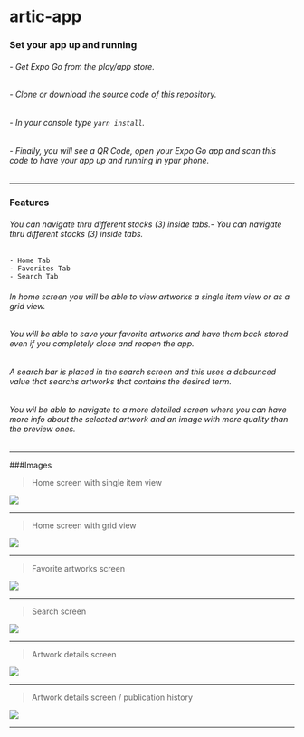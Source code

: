 # artic-app
### Set your app up and running
###### - Get Expo Go from the play/app store.
###### - Clone or download the source code of this repository.
###### - In your console type `yarn install`.
###### - Finally, you will see a QR Code, open your Expo Go app and scan this code to have your app up and running in ypur phone.
----
### Features

######  You can navigate thru different stacks (3) inside tabs.- You can navigate thru different stacks (3) inside tabs.
	- Home Tab
	- Favorites Tab
	- Search Tab

###### In home screen you will be able to view artworks a single item view or as a grid view.

###### You will be able to save your favorite artworks and have them back stored even if you completely close and reopen the app.

###### A search bar is placed in the search screen and this uses a debounced value that searchs artworks that contains the desired term.

###### You wil be able to navigate to a more detailed screen where you can have more info about the selected artwork and an image with more quality than the preview ones.

----

###Images

> Home screen with single item view

![](https://raw.githubusercontent.com/EstebanCoder2054/artic-app/main/assets/screenshot1.png)

---
> Home screen with grid view

![](https://raw.githubusercontent.com/EstebanCoder2054/artic-app/main/assets/screenshot2.png)

---

> Favorite artworks screen

![](https://raw.githubusercontent.com/EstebanCoder2054/artic-app/main/assets/screenshot6.png)

---

> Search screen

![](https://raw.githubusercontent.com/EstebanCoder2054/artic-app/main/assets/screenshot3.png)

---

> Artwork details screen

![](https://raw.githubusercontent.com/EstebanCoder2054/artic-app/main/assets/screenshot4.png)

---

> Artwork details screen / publication history

![](https://raw.githubusercontent.com/EstebanCoder2054/artic-app/main/assets/screenshot5.png)

---